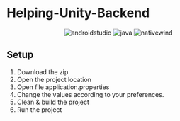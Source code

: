 # Helping-Unity-Backend

  <div align="center">
    <img src="https://img.shields.io/badge/-Spring_Boot-black?style=for-the-badge&logoColor=white&logo=spring&color=00FF00" alt="androidstudio" />
    <img src="https://img.shields.io/badge/-ReactJS-black?style=for-the-badge&logoColor=white&logo=react&color=61DBFB" alt="java" />
    <img src="https://img.shields.io/badge/MySQL-black?style=for-the-badge&logoColor=white&logo=mysql&color=f29111" alt="nativewind" />
  </div>


## Setup
<ol>
  <li>Download the zip</li>
  <li>Open the project location</li>
  <li>Open file application.properties</li>
  <li>Change the values according to your preferences.</li>
  <li>Clean & build the project</li>
  <li>Run the project</li>
  
</ol>
